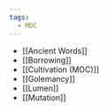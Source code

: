 ```yaml
---
tags:
  - MOC
---
```

- [[Ancient Words]]
- [[Borrowing]]
- [[Cultivation (MOC)]]
- [[Golemancy]]
- [[Lumen]]
- [[Mutation]]